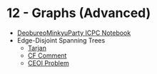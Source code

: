 # 12 - Graphs  (Advanced)

* [DeobureoMinkyuParty ICPC Notebook](https://github.com/koosaga/DeobureoMinkyuParty/blob/master/teamnote.pdf)
* Edge-Disjoint Spanning Trees
  * [Tarjan](http://i.stanford.edu/pub/cstr/reports/cs/tr/74/455/CS-TR-74-455.pdf)
  * [CF Comment](https://codeforces.com/blog/entry/68131?#comment-524705)
  * [CEOI Problem](https://cses.fi/file/f039dfd6ad6656f9046b68e4e32703fe211cd4df174270e0c2410a0c649a8e8e/)

